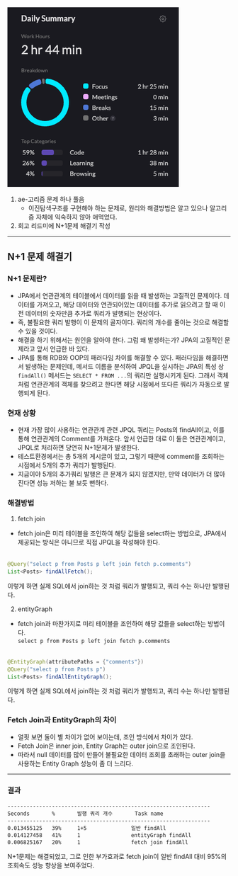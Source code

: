 <img src="/Tracking_Time/3_Mar/250329.png">

1. ae-고리즘 문제 하나 풀음
   - 이진탐색구조를 구현해야 하는 문제로, 원리와 해결방법은 알고 있으나 알고리즘 자체에 익숙하지 않아 애먹었다.
2. 회고 리드미에 N+1문제 해결기 작성

----

## N+1 문제 해결기

### N+1 문제란?

- JPA에서 연관관계의 테이블에서 데이터를 읽을 때 발생하는 고질적인 문제이다. 데이터를 가져오고, 해당 데이터와 연관되어있는 데이터를 추가로 읽으려고 할 때 이전 데이터의 숫자만큼 추가로 쿼리가 발행되는
  현상이다.
- 즉, 불필요한 쿼리 발행이 이 문제의 골자이다. 쿼리의 개수를 줄이는 것으로 해결할 수 있을 것이다.
- 해결을 하기 위해서는 원인을 알아야 한다. 그럼 왜 발생하는가? JPA의 고질적인 문제라고 앞서 언급한 바 있다.
- JPA를 통해 RDB와 OOP의 패러다임 차이를 해결할 수 있다. 패러다임을 해결하면서 발생하는 문제인데, 메서드 이름을 분석하여 JPQL을 실시하는 JPA의 특성 상 ```findAll()``` 메서드는
  ```SELECT * FROM ...```의 쿼리만 실행시키게 된다. 그래서 객체처럼 연관관계의 객체를 찾으려고 한다면 해당 시점에서 또다른 쿼리가 자동으로 발행되게 된다.

### 현재 상황

- 현재 가장 많이 사용하는 연관관계 관련 JPQL 쿼리는 Posts의 findAll이고, 이를 통해 연관관계의 Comment를 가져온다. 앞서 언급한 대로 이 둘은 연관관계이고, JPQL로 처리하면 당연히
  N+1문제가 발생한다.
- 테스트환경에서는 총 5개의 게시글이 있고, 그렇기 때문에 comment를 조회하는 시점에서 5개의 추가 쿼리가 발행된다.
- 지금이야 5개의 추가쿼리 발행은 큰 문제가 되지 않겠지만, 만약 데이터가 더 많아진다면 성능 저하는 불 보듯 뻔하다.

### 해결방법

1. fetch join

- fetch join은 미리 테이블을 조인하여 해당 값들을 select하는 방법으로, JPA에서 제공되는 방식은 아니므로 직접 JPQL을 작성해야 한다.<br>

```java

@Query("select p from Posts p left join fetch p.comments")
List<Posts> findAllFetch();
```

이렇게 하면 실제 SQL에서 join하는 것 처럼 쿼리가 발행되고, 쿼리 수는 하나만 발행된다.

2. entityGraph

- fetch join과 마찬가지로 미리 테이블을 조인하여 해당 값들을 select하는 방법이다.<br>
  ```select p from Posts p left join fetch p.comments```<br>

```java

@EntityGraph(attributePaths = {"comments"})
@Query("select p from Posts p")
List<Posts> findAllEntityGraph();
```

이렇게 하면 실제 SQL에서 join하는 것 처럼 쿼리가 발행되고, 쿼리 수는 하나만 발행된다.

### Fetch Join과 EntityGraph의 차이

- 얼핏 보면 둘이 별 차이가 없어 보이는데, 조인 방식에서 차이가 있다.
- Fetch Join은 inner join, Entity Graph는 outer join으로 조인된다.
- 따라서 null 데이터를 많이 만들어 불필요한 데이터 조회를 초래하는 outer join을 사용하는 Entity Graph 성능이 좀 더 느리다.

------

### 결과

    ----------------------------------------------------------------
    Seconds       %       발행 쿼리 개수       Task name
    ----------------------------------------------------------------
    0.013455125   39%     1+5              일반 findAll
    0.014127458   41%     1                entityGraph findAll
    0.006825167   20%     1                fetch join findAll

N+1문제는 해결되었고, 그로 인한 부가효과로 fetch join이 일반 findAll 대비 95%의 조회속도 성능 향상을 보여주었다.